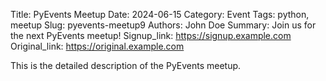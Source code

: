 Title: PyEvents Meetup
Date: 2024-06-15
Category: Event
Tags: python, meetup
Slug: pyevents-meetup9
Authors: John Doe
Summary: Join us for the next PyEvents meetup!
Signup_link: https://signup.example.com
Original_link: https://original.example.com

This is the detailed description of the PyEvents meetup.
